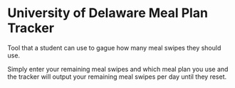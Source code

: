 # University of Delaware Meal Plan Tracker

Tool that a student can use to gague how many meal swipes they should use.

Simply enter your remaining meal swipes and which meal plan you use and the tracker will output your remaining meal swipes per day until they reset.
